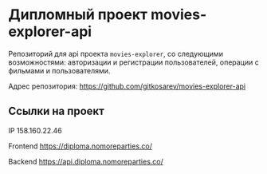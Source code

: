 # Дипломный проект movies-explorer-api
Репозиторий для api проекта `movies-explorer`, со следующими возможностями: авторизации и регистрации пользователей, операции с фильмами и пользователями.

Адрес репозитория: https://github.com/gitkosarev/movies-explorer-api

## Ссылки на проект

IP 158.160.22.46

Frontend https://diploma.nomoreparties.co/

Backend https://api.diploma.nomoreparties.co/
